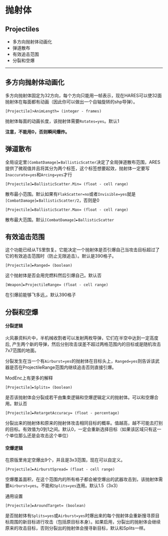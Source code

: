 抛射体
=========
Projectiles
--------

- 多方向抛射体动画化
- 弹道散布
- 有效追击范围
- 分裂和空爆

-------------------------

多方向抛射体动画化
-------------

多方向抛射体固定为32方向，每个方向只能用一帧表示，现在HARES可以使32面抛射体在每面都有动画（因此你可以做出一个自轴旋转的shp导弹）。
 
    [Projectile]>AnimLength= (integer - frames)

抛射体每面的动画长度，该抛射体需要`Rotates=yes`。默认1
 
**注意，不能用0，否则瞬间爆炸。**

弹道散布
------

全局设定里`[CombatDamage]►BallisticScatter`决定了全局弹道散布范围，ARES提供了微观值并且将其分为两个标签，这个标签想要起效，抛射体一定要写`Inaccurate=yes`和`Arcing=yes`才行

    [Projectile]►BallisticScatter.Min= (float - cell range)

散布最小范围。默认如果有`FlakScatter=no`或者`Invisible=yes`就是`[CombatDamage]►BallisticScatter/2`，否则是0

    [Projectile]►BallisticScatter.Max= (float - cell range)

散布最大范围。默认`[CombatDamage]►BallisticScatter`

有效追击范围
---------

这个功能已经从TS里恢复。它能决定一个抛射体是否引爆自己当攻击目标超过了它的有效追击范围时（防止无限追击）。默认是390格子。

    [Projectile]►Ranged= (boolean)

这个抛射体是否会用完燃料然后引爆自己。默认否

    [Weapon]►ProjectileRange= (float - cell range)

在引爆前能够飞多远,。默认390格子

分裂和空爆
-----------

#### 分裂逻辑

火风暴资料片中，半机械收割者可以发射两枚导弹，它们在半空中达到一定高度后, 产生两个新的导弹，然后分别攻击误差不超过两格范围内的目标或是随机攻击7x7范围的地面。

分裂发生在当一个有`Airburst=yes`的抛射体在目标头上，`Ranged=yes`则告诉该武器是否在ProjectileRange范围内继续追击否则直接引爆。

ModEnc上有更多的解释

    [Projectile]►Splits= (boolean)

是否该抛射体会分裂成若干由集束逻辑和空爆逻辑定义的抛射体。可以和空爆合用。默认否

    [Projectile]►RetargetAccuracy= (float - percentage)

分裂出来的抛射体和原来的抛射体攻击相同目标的概率。值越高，越不可能去打别的目标。有效值为0到1之间。默认0，一定会重新选择目标（如果该区域只有这一个单位那么还是会攻击这个单位）

#### 空爆逻辑

在原版里肯定空爆出9个，并且是3x3范围，现在可以自定义。

    [Projectile]►AirburstSpread= (float - cell range)

空爆覆盖面积，在这个范围内的所有格子都会被空爆出的武器攻击到，该抛射体需要`Airburst=yes`。不能和`Splits=yes`连用。默认1.5（3x3）

通用设置

    [Projectile]►AroundTarget= (boolean)

是否抛射体有`Splits=yes`或`Airburst=yes`时爆出来的每个抛射体会重新搜寻原目标周围的新目标进行攻击（包括原目标本身）。如果启用，分裂出的抛射体会继续原来的攻击目标，否则分裂出的抛射体会搜寻新目标，默认和Splits一样。